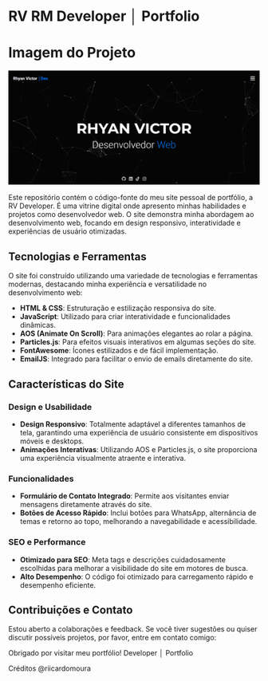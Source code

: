 # RV RM Developer │ Portfolio

# Imagem do Projeto
![foto](https://github.com/RhyanVictoor/portifolio-dev/blob/main/assets/image/Captura%20de%20tela%202024-08-05%20183747.png?raw=true)

Este repositório contém o código-fonte do meu site pessoal de portfólio, a RV Developer. É uma vitrine digital onde apresento minhas habilidades e projetos como desenvolvedor web. O site demonstra minha abordagem ao desenvolvimento web, focando em design responsivo, interatividade e experiências de usuário otimizadas.

## Tecnologias e Ferramentas

O site foi construído utilizando uma variedade de tecnologias e ferramentas modernas, destacando minha experiência e versatilidade no desenvolvimento web:

- **HTML & CSS**: Estruturação e estilização responsiva do site.
- **JavaScript**: Utilizado para criar interatividade e funcionalidades dinâmicas.
- **AOS (Animate On Scroll)**: Para animações elegantes ao rolar a página.
- **Particles.js**: Para efeitos visuais interativos em algumas seções do site.
- **FontAwesome**: Ícones estilizados e de fácil implementação.
- **EmailJS**: Integrado para facilitar o envio de emails diretamente do site.

## Características do Site

### Design e Usabilidade

- **Design Responsivo**: Totalmente adaptável a diferentes tamanhos de tela, garantindo uma experiência de usuário consistente em dispositivos móveis e desktops.
- **Animações Interativas**: Utilizando AOS e Particles.js, o site proporciona uma experiência visualmente atraente e interativa.

### Funcionalidades

- **Formulário de Contato Integrado**: Permite aos visitantes enviar mensagens diretamente através do site.
- **Botões de Acesso Rápido**: Inclui botões para WhatsApp, alternância de temas e retorno ao topo, melhorando a navegabilidade e acessibilidade.

### SEO e Performance

- **Otimizado para SEO**: Meta tags e descrições cuidadosamente escolhidas para melhorar a visibilidade do site em motores de busca.
- **Alto Desempenho**: O código foi otimizado para carregamento rápido e desempenho eficiente.

## Contribuições e Contato

Estou aberto a colaborações e feedback. Se você tiver sugestões ou quiser discutir possíveis projetos, por favor, entre em contato comigo:

Obrigado por visitar meu portfólio! Developer │ Portfolio

Créditos @riicardomoura
